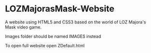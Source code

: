 # LOZMajorasMask-Website
A website using HTML5 and CSS3 based on the world of LOZ Majora's Mask video game.

Images folder should be named IMAGES instead

To open full website open ZDefault.html
